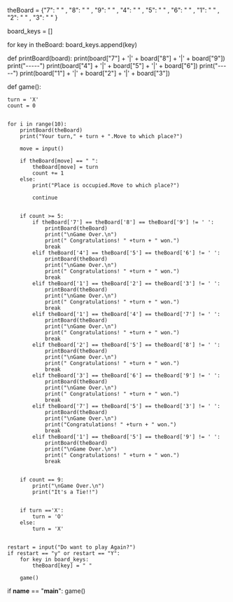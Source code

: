 theBoard = {"7": " " , "8": " " , "9": " " ,
            "4": " " , "5": " " , "6": " " ,
            "1": " " , "2": " " , "3": " "  }

board_keys = []

for key in theBoard:
    board_keys.append(key)

def printBoard(board):
    print(board["7"] + '|' + board["8"] + '|' + board["9"])
    print("-----")
    print(board["4"] + '|' + board["5"] + '|' + board["6"])
    print("-----")
    print(board["1"] + '|' + board["2"] + '|' + board["3"])
   
def game():

    turn = 'X'
    count = 0


    for i in range(10):
        printBoard(theBoard)
        print("Your turn," + turn + ".Move to which place?")

        move = input()        

        if theBoard[move] == " ":
            theBoard[move] = turn
            count += 1
        else:
            print("Place is occupied.Move to which place?")
            
            continue

       
        if count >= 5:
            if theBoard['7'] == theBoard['8'] == theBoard['9'] != ' ': 
                printBoard(theBoard)
                print("\nGame Over.\n")                
                print(" Congratulations! " +turn + " won.")                
                break
            elif theBoard['4'] == theBoard['5'] == theBoard['6'] != ' ': 
                printBoard(theBoard)
                print("\nGame Over.\n")                
                print(" Congratulations! " +turn + " won.")
                break
            elif theBoard['1'] == theBoard['2'] == theBoard['3'] != ' ': 
                printBoard(theBoard)
                print("\nGame Over.\n")                
                print(" Congratulations! " +turn + " won.")
                break
            elif theBoard['1'] == theBoard['4'] == theBoard['7'] != ' ': 
                printBoard(theBoard)
                print("\nGame Over.\n")                
                print(" Congratulations! " +turn + " won.")
                break
            elif theBoard['2'] == theBoard['5'] == theBoard['8'] != ' ': 
                printBoard(theBoard)
                print("\nGame Over.\n")                
                print(" Congratulations! " +turn + " won.")
                break
            elif theBoard['3'] == theBoard['6'] == theBoard['9'] != ' ':
                printBoard(theBoard)
                print("\nGame Over.\n")                
                print(" Congratulations! " +turn + " won.")
                break 
            elif theBoard['7'] == theBoard['5'] == theBoard['3'] != ' ': 
                printBoard(theBoard)
                print("\nGame Over.\n")                
                print("Congratulations! " +turn + " won.")
                break
            elif theBoard['1'] == theBoard['5'] == theBoard['9'] != ' ': 
                printBoard(theBoard)
                print("\nGame Over.\n")                
                print(" Congratulations! " +turn + " won.")
                break 

       
        if count == 9:
            print("\nGame Over.\n")                
            print("It's a Tie!!")

        
        if turn =='X':
            turn = 'O'
        else:
            turn = 'X'        
    
    
    restart = input("Do want to play Again?")
    if restart == "y" or restart == "Y":  
        for key in board_keys:
            theBoard[key] = " "

        game()
        
        
if __name__ == "__main__":
             game()
 



